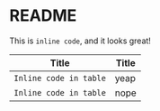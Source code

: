 # README

This is `inline code`, and it looks great!

Title | Title
--- | ---
`Inline code in table` | yeap
`Inline code in table` | nope
